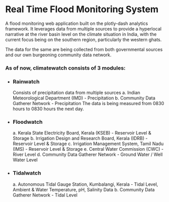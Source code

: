 # Real Time Flood Monitoring System

A flood monitoring web application built on the plotly-dash analytics framework. It leverages data from multiple sources to provide a hyperlocal narrative at the river basin level on the climate situation in India, with the current focus being on the southern region, particularly the western ghats.

The data for the same are being collected from both governmental sources and our own burgeoning community data network.

### As of now, climatewatch consists of 3 modules:
+ ### Rainwatch
  Consists of precipitation data from multiple sources
  a. Indian Meteorological Department (IMD) - Precipitation
  b. Community Data Gatherer Network - Precipitation
  The data is being measured from 0830 hours to 0830 hours the next day.
+ ### Floodwatch
  a. Kerala State Electricity Board, Kerala (KSEB) - Reservoir Level & Storage
  b. Irrigation Design and Research Board, Kerala (IDRB) - Reservoir Level & Storage
  c. Irrigation Management System, Tamil Nadu (IMS) - Reservoir Level & Storage
  e. Central Water Commission (CWC) - River Level
  d. Community Data Gatherer Network - Ground Water / Well Water Level
+ ### Tidalwatch
  a. Autonomous Tidal Gauge Station, Kumbalangi, Kerala - Tidal Level, Ambient & Water Temperature, pH, Salinity Data
  b. Community Data Gatherer Network - Tidal Level

